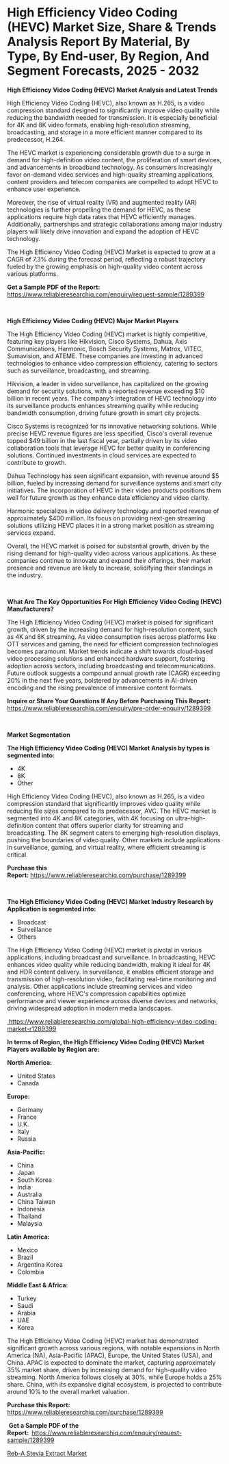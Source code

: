 <p><h1>High Efficiency Video Coding (HEVC) Market Size, Share & Trends Analysis Report By Material, By Type, By End-user, By Region, And Segment Forecasts, 2025 - 2032</h1></p><p><strong>High Efficiency Video Coding (HEVC) Market Analysis and Latest Trends</strong></p>
<p><p>High Efficiency Video Coding (HEVC), also known as H.265, is a video compression standard designed to significantly improve video quality while reducing the bandwidth needed for transmission. It is especially beneficial for 4K and 8K video formats, enabling high-resolution streaming, broadcasting, and storage in a more efficient manner compared to its predecessor, H.264. </p><p>The HEVC market is experiencing considerable growth due to a surge in demand for high-definition video content, the proliferation of smart devices, and advancements in broadband technology. As consumers increasingly favor on-demand video services and high-quality streaming applications, content providers and telecom companies are compelled to adopt HEVC to enhance user experience. </p><p>Moreover, the rise of virtual reality (VR) and augmented reality (AR) technologies is further propelling the demand for HEVC, as these applications require high data rates that HEVC efficiently manages. Additionally, partnerships and strategic collaborations among major industry players will likely drive innovation and expand the adoption of HEVC technology. </p><p>The High Efficiency Video Coding (HEVC) Market is expected to grow at a CAGR of 7.3% during the forecast period, reflecting a robust trajectory fueled by the growing emphasis on high-quality video content across various platforms.</p></p>
<p><strong>Get a Sample PDF of the Report:&nbsp;</strong> <a href="https://www.reliableresearchiq.com/enquiry/request-sample/1289399?utm_campaign=2324&utm_medium=2&utm_source=Github&utm_content=ia&utm_term=29032025&utm_id=high-efficiency-video-coding-hevc">https://www.reliableresearchiq.com/enquiry/request-sample/1289399</a></p>
<p>&nbsp;</p>
<p><strong>High Efficiency Video Coding (HEVC) Major Market Players</strong></p>
<p><p>The High Efficiency Video Coding (HEVC) market is highly competitive, featuring key players like Hikvision, Cisco Systems, Dahua, Axis Communications, Harmonic, Bosch Security Systems, Matrox, VITEC, Sumavision, and ATEME. These companies are investing in advanced technologies to enhance video compression efficiency, catering to sectors such as surveillance, broadcasting, and streaming.</p><p>Hikvision, a leader in video surveillance, has capitalized on the growing demand for security solutions, with a reported revenue exceeding $10 billion in recent years. The company’s integration of HEVC technology into its surveillance products enhances streaming quality while reducing bandwidth consumption, driving future growth in smart city projects.</p><p>Cisco Systems is recognized for its innovative networking solutions. While precise HEVC revenue figures are less specified, Cisco's overall revenue topped $49 billion in the last fiscal year, partially driven by its video collaboration tools that leverage HEVC for better quality in conferencing solutions. Continued investments in cloud services are expected to contribute to growth.</p><p>Dahua Technology has seen significant expansion, with revenue around $5 billion, fueled by increasing demand for surveillance systems and smart city initiatives. The incorporation of HEVC in their video products positions them well for future growth as they enhance data efficiency and video clarity.</p><p>Harmonic specializes in video delivery technology and reported revenue of approximately $400 million. Its focus on providing next-gen streaming solutions utilizing HEVC places it in a strong market position as streaming services expand.</p><p>Overall, the HEVC market is poised for substantial growth, driven by the rising demand for high-quality video across various applications. As these companies continue to innovate and expand their offerings, their market presence and revenue are likely to increase, solidifying their standings in the industry.</p></p>
<p>&nbsp;</p>
<p><strong>What Are The Key Opportunities For High Efficiency Video Coding (HEVC) Manufacturers?</strong></p>
<p><p>The High Efficiency Video Coding (HEVC) market is poised for significant growth, driven by the increasing demand for high-resolution content, such as 4K and 8K streaming. As video consumption rises across platforms like OTT services and gaming, the need for efficient compression technologies becomes paramount. Market trends indicate a shift towards cloud-based video processing solutions and enhanced hardware support, fostering adoption across sectors, including broadcasting and telecommunications. Future outlook suggests a compound annual growth rate (CAGR) exceeding 20% in the next five years, bolstered by advancements in AI-driven encoding and the rising prevalence of immersive content formats.</p></p>
<p><strong>Inquire or Share Your Questions If Any Before Purchasing This Report:</strong> <a href="https://www.reliableresearchiq.com/enquiry/pre-order-enquiry/1289399?utm_campaign=2324&utm_medium=2&utm_source=Github&utm_content=ia&utm_term=29032025&utm_id=high-efficiency-video-coding-hevc">https://www.reliableresearchiq.com/enquiry/pre-order-enquiry/1289399</a></p>
<p>&nbsp;</p>
<p><strong>Market Segmentation</strong></p>
<p><strong>The High Efficiency Video Coding (HEVC) Market Analysis by types is segmented into:</strong></p>
<p><ul><li>4K</li><li>8K</li><li>Other</li></ul></p>
<p><p>High Efficiency Video Coding (HEVC), also known as H.265, is a video compression standard that significantly improves video quality while reducing file sizes compared to its predecessor, AVC. The HEVC market is segmented into 4K and 8K categories, with 4K focusing on ultra-high-definition content that offers superior clarity for streaming and broadcasting. The 8K segment caters to emerging high-resolution displays, pushing the boundaries of video quality. Other markets include applications in surveillance, gaming, and virtual reality, where efficient streaming is critical.</p></p>
<p><strong>Purchase this Report:&nbsp;</strong><a href="https://www.reliableresearchiq.com/purchase/1289399?utm_campaign=2324&utm_medium=2&utm_source=Github&utm_content=ia&utm_term=29032025&utm_id=high-efficiency-video-coding-hevc">https://www.reliableresearchiq.com/purchase/1289399</a></p>
<p>&nbsp;</p>
<p><strong>The High Efficiency Video Coding (HEVC) Market Industry Research by Application is segmented into:</strong></p>
<p><ul><li>Broadcast</li><li>Surveillance</li><li>Others</li></ul></p>
<p><p>The High Efficiency Video Coding (HEVC) market is pivotal in various applications, including broadcast and surveillance. In broadcasting, HEVC enhances video quality while reducing bandwidth, making it ideal for 4K and HDR content delivery. In surveillance, it enables efficient storage and transmission of high-resolution video, facilitating real-time monitoring and analysis. Other applications include streaming services and video conferencing, where HEVC's compression capabilities optimize performance and viewer experience across diverse devices and networks, driving widespread adoption in modern media landscapes.</p></p>
<p><a href="https://www.reliableresearchiq.com/global-high-efficiency-video-coding-market-r1289399?utm_campaign=2324&utm_medium=2&utm_source=Github&utm_content=ia&utm_term=29032025&utm_id=high-efficiency-video-coding-hevc">&nbsp;https://www.reliableresearchiq.com/global-high-efficiency-video-coding-market-r1289399</a></p>
<p><strong>In terms of Region, the High Efficiency Video Coding (HEVC) Market Players available by Region are:</strong></p>
<p>
    <p> <strong> North America: </strong>
        <ul>
            <li>United States</li>
            <li>Canada</li>
        </ul>
        </p> 
    <p> <strong> Europe: </strong>
        <ul>
            <li>Germany</li>
            <li>France</li>
            <li>U.K.</li>
            <li>Italy</li>
            <li>Russia</li>
        </ul>
        </p> 
    <p> <strong> Asia-Pacific: </strong>
        <ul>
            <li>China</li>
            <li>Japan</li>
            <li>South Korea</li>
            <li>India</li>
            <li>Australia</li>
            <li>China Taiwan</li>
            <li>Indonesia</li>
            <li>Thailand</li>
            <li>Malaysia</li>
        </ul>
        </p> 
    <p> <strong> Latin America: </strong>
        <ul>
            <li>Mexico</li>
            <li>Brazil</li>
            <li>Argentina Korea</li>
            <li>Colombia</li>
        </ul>
        </p> 
    <p> <strong> Middle East & Africa: </strong>
        <ul>
            <li>Turkey</li>
            <li>Saudi</li>
            <li>Arabia</li>
            <li>UAE</li>
            <li>Korea</li>
        </ul>
    </p>
    </p>
<p><p>The High Efficiency Video Coding (HEVC) market has demonstrated significant growth across various regions, with notable expansions in North America (NA), Asia-Pacific (APAC), Europe, the United States (USA), and China. APAC is expected to dominate the market, capturing approximately 35% market share, driven by increasing demand for high-quality video streaming. North America follows closely at 30%, while Europe holds a 25% share. China, with its expansive digital ecosystem, is projected to contribute around 10% to the overall market valuation.</p></p>
<p><strong>Purchase this Report: </strong><a href="https://www.reliableresearchiq.com/purchase/1289399?utm_campaign=2324&utm_medium=2&utm_source=Github&utm_content=ia&utm_term=29032025&utm_id=high-efficiency-video-coding-hevc">https://www.reliableresearchiq.com/purchase/1289399</a></p>
<p>&nbsp;<strong>Get a Sample PDF of the Report:&nbsp;&nbsp;</strong><a href="https://www.reliableresearchiq.com/enquiry/request-sample/1289399?utm_campaign=2324&utm_medium=2&utm_source=Github&utm_content=ia&utm_term=29032025&utm_id=high-efficiency-video-coding-hevc">https://www.reliableresearchiq.com/enquiry/request-sample/1289399</a></p>
<p><strong></strong></p>
<p><p><a href="https://github.com/techerghalim/Market-Research-Report-List-1/blob/main/reb-a-stevia-extract-market.md?utm_campaign=2324&utm_medium=2&utm_source=Github&utm_content=ia&utm_term=29032025&utm_id=high-efficiency-video-coding-hevc">Reb-A Stevia Extract Market</a></p></p>
